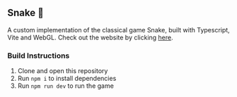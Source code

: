 ## Snake 🐍

A custom implementation of the classical game Snake, built with Typescript, Vite and WebGL. Check out the website by clicking [here](https://amodhakal.github.io/snake/).

### Build Instructions

1. Clone and open this repository
2. Run `npm i` to install dependencies
3. Run `npm run dev` to run the game
